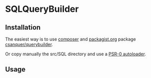 SQLQueryBuilder
===============

Installation
------------

The easiest way is to use [composer](http://getcomposer.org/) and [packagist.org](http://packagist.org/) package [csanquer/querybuilder](http://packagist.org/packages/csanquer/querybuilder).

Or copy manually the src/SQL directory and use a [PSR-0 autoloader](https://github.com/php-fig/fig-standards/blob/master/accepted/PSR-0.md).

Usage
-----


